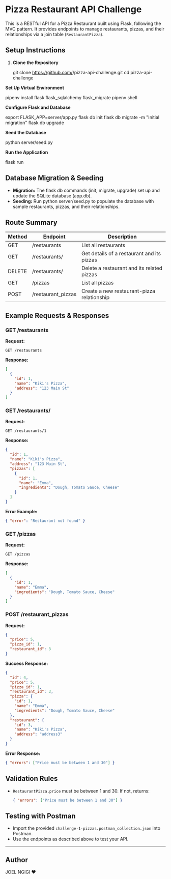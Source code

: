 # Pizza Restaurant API Challenge

This is a RESTful API for a Pizza Restaurant built using Flask, following the MVC pattern. It provides endpoints to manage restaurants, pizzas, and their relationships via a join table (`RestaurantPizza`).

## Setup Instructions

1. **Clone the Repository**
   
   git clone https://github.com/<your-username>/pizza-api-challenge.git
   cd pizza-api-challenge

**Set Up Virtual Environment**

pipenv install flask flask_sqlalchemy flask_migrate
pipenv shell

**Configure Flask and Database**

export FLASK_APP=server/app.py
flask db init
flask db migrate -m "Initial migration"
flask db upgrade

**Seed the Database**

python server/seed.py

**Run the Application**

flask run

## Database Migration & Seeding
- **Migration:** The flask db commands (init, migrate, upgrade) set up and update the SQLite database (app.db).
- **Seeding:** Run python server/seed.py to populate the database with sample restaurants, pizzas, and their relationships.

## Route Summary

| Method | Endpoint                | Description                                 |
|--------|-------------------------|---------------------------------------------|
| GET    | /restaurants            | List all restaurants                        |
| GET    | /restaurants/<id>       | Get details of a restaurant and its pizzas  |
| DELETE | /restaurants/<id>       | Delete a restaurant and its related pizzas  |
| GET    | /pizzas                 | List all pizzas                             |
| POST   | /restaurant_pizzas      | Create a new restaurant-pizza relationship  |

## Example Requests & Responses

### GET /restaurants
**Request:**
```
GET /restaurants
```
**Response:**
```json
[
  {
    "id": 1,
    "name": "Kiki's Pizza",
    "address": "123 Main St"
  }
]
```

### GET /restaurants/<id>
**Request:**
```
GET /restaurants/1
```
**Response:**
```json
{
  "id": 1,
  "name": "Kiki's Pizza",
  "address": "123 Main St",
  "pizzas": [
    {
      "id": 1,
      "name": "Emma",
      "ingredients": "Dough, Tomato Sauce, Cheese"
    }
  ]
}
```
**Error Example:**
```json
{ "error": "Restaurant not found" }
```

### GET /pizzas
**Request:**
```
GET /pizzas
```
**Response:**
```json
[
  {
    "id": 1,
    "name": "Emma",
    "ingredients": "Dough, Tomato Sauce, Cheese"
  }
]
```

### POST /restaurant_pizzas
**Request:**
```json
{
  "price": 5,
  "pizza_id": 1,
  "restaurant_id": 3
}
```
**Success Response:**
```json
{
  "id": 4,
  "price": 5,
  "pizza_id": 1,
  "restaurant_id": 3,
  "pizza": {
    "id": 1,
    "name": "Emma",
    "ingredients": "Dough, Tomato Sauce, Cheese"
  },
  "restaurant": {
    "id": 3,
    "name": "Kiki's Pizza",
    "address": "address3"
  }
}
```
**Error Response:**
```json
{ "errors": ["Price must be between 1 and 30"] }
```

## Validation Rules
- `RestaurantPizza.price` must be between 1 and 30. If not, returns:
  ```json
  { "errors": ["Price must be between 1 and 30"] }
  ```

## Testing with Postman
- Import the provided `challenge-1-pizzas.postman_collection.json` into Postman.
- Use the endpoints as described above to test your API.

---

## Author
JOEL NGIGI ❤️


